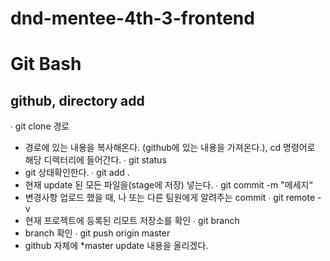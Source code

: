# dnd-mentee-4th-3-frontend

# Git Bash

## github, directory add
∙ git clone 경로
- 경로에 있는 내용을 복사해온다. (github에 있는 내용을 가져온다.), cd 명령어로 해당 디렉터리에 들어간다.
∙ git status
- git 상태확인한다.
∙ git add .
- 현재 update 된 모든 파일을(stage에 저장) 넣는다.
∙ git commit -m "메세지“
- 변경사항 업로드 했을 때, 나 또는 다른 팀원에게 알려주는 commit
∙ git remote -v
- 현재 프로젝트에 등록된 리모트 저장소를 확인
∙ git branch
- branch 확인
∙ git push origin master
- github 자체에 *master update 내용을 올리겠다.

